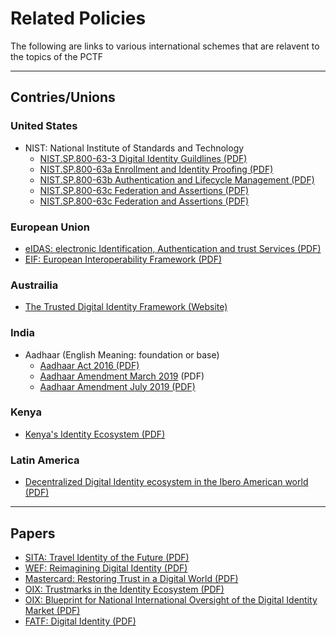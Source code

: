 # Related Policies

The following are links to various international schemes that are relavent to the topics of the PCTF

---

## Contries/Unions

### United States

* NIST: National Institute of Standards and Technology
  * [NIST.SP.800-63-3 Digital Identity Guildlines (PDF)](docs/RelatedPolicies/NIST.SP.800-63-3.pdf)
  * [NIST.SP.800-63a Enrollment and Identity Proofing (PDF)](docs/RelatedPolicies/NIST.SP.800-63a.pdf)
  * [NIST.SP.800-63b Authentication and Lifecycle Management (PDF)](docs/RelatedPolicies/NIST.SP.800-63b.pdf)
  * [NIST.SP.800-63c Federation and Assertions (PDF)](docs/RelatedPolicies/NIST.SP.800-63c.pdf)
  * [NIST.SP.800-63c Federation and Assertions (PDF)](http:www.google.com/likebad/link/mojo)

### European Union

* [eIDAS: electronic Identification, Authentication and trust Services (PDF)](docs/RelatedPolicies/eIDAS.pdf)
* [EIF: European Interoperability Framework  (PDF)](docs/RelatedPolicies/eif.pdf)

### Austrailia

* [The Trusted Digital Identity Framework (Website)](https://www.dta.gov.au/our-projects/digital-identity/trusted-digital-identity-framework/framework-documents)

### India

* Aadhaar (English Meaning: foundation or base)
  * [Aadhaar Act 2016 (PDF)](docs/RelatedPolicies/aadhaar_act_2016.pdf)
  * [Aadhaar Amendment March 2019](docs/RelatedPolicies/aadhaar_amendment_ordinance.pdf) (PDF)
  * [Aadhaar Amendment July 2019 (PDF)](docs/RelatedPolicies/aadhaar_amendment_act_2019.pdf)

### Kenya

* [Kenya's Identity Ecosystem (PDF)](docs/RelatedPolicies/Kenyas-Identity-Ecosystem.pdf)

### Latin America

* [Decentralized Digital Identity ecosystem in the Ibero American world (PDF)](docs/RelatedPolicies/Decentralized-Digital-Identity-ecosystem-in-the-Ibero-American-world.pdf)

---

## Papers

* [SITA: Travel Identity of the Future (PDF)](docs/RelatedPolicies/SITA_Identity_2016.pdf)
* [WEF: Reimagining Digital Identity (PDF)](docs/RelatedPolicies/WEF_Digital_Identity.pdf)
* [Mastercard: Restoring Trust in a Digital World (PDF)](docs/RelatedPolicies/digital-identity-restoring-trust-in-a-digital-world.pdf)
* [OIX: Trustmarks in the Identity Ecosystem (PDF)](docs/RelatedPolicies/Trustmarks_in_the_Identity_Ecosystem.pdf)
* [OIX: Blueprint for National International Oversight of the Digital Identity Market (PDF)](docs/RelatedPolicies/Blueprint-for-National-International-Oversight-of-the-Digital-Identity-Market-March-2020.pdf)
* [FATF: Digital Identity (PDF)](docs/RelatedPolicies/Guidance-on-Digital-Identity.pdf)
